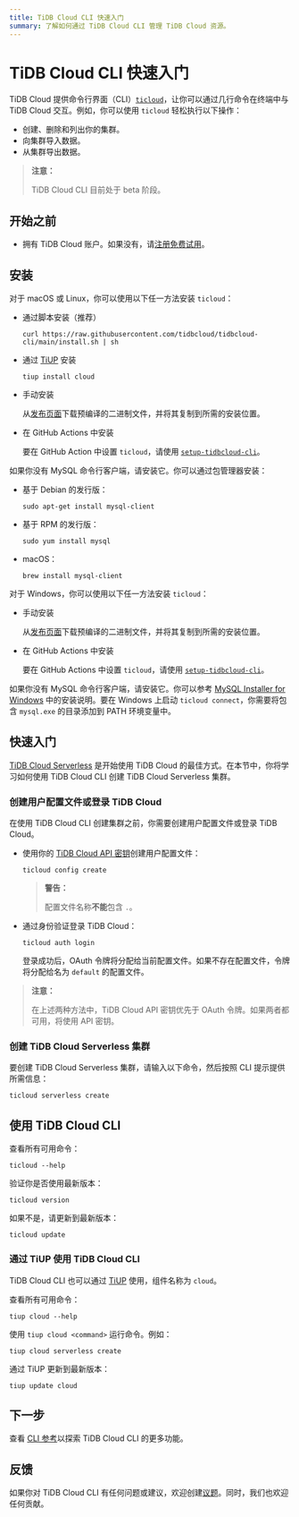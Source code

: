 ```yaml
---
title: TiDB Cloud CLI 快速入门
summary: 了解如何通过 TiDB Cloud CLI 管理 TiDB Cloud 资源。
---
```


# TiDB Cloud CLI 快速入门

TiDB Cloud 提供命令行界面（CLI）[`ticloud`](https://github.com/tidbcloud/tidbcloud-cli)，让你可以通过几行命令在终端中与 TiDB Cloud 交互。例如，你可以使用 `ticloud` 轻松执行以下操作：

- 创建、删除和列出你的集群。
- 向集群导入数据。
- 从集群导出数据。

> **注意：**
>
> TiDB Cloud CLI 目前处于 beta 阶段。

## 开始之前

- 拥有 TiDB Cloud 账户。如果没有，请[注册免费试用](https://tidbcloud.com/free-trial)。

## 安装

<SimpleTab>
<div label="macOS/Linux">

对于 macOS 或 Linux，你可以使用以下任一方法安装 `ticloud`：

- 通过脚本安装（推荐）

    ```shell
    curl https://raw.githubusercontent.com/tidbcloud/tidbcloud-cli/main/install.sh | sh
    ```

- 通过 [TiUP](https://tiup.io/) 安装

    ```shell
    tiup install cloud
    ```

- 手动安装

    从[发布页面](https://github.com/tidbcloud/tidbcloud-cli/releases/latest)下载预编译的二进制文件，并将其复制到所需的安装位置。

- 在 GitHub Actions 中安装

    要在 GitHub Action 中设置 `ticloud`，请使用 [`setup-tidbcloud-cli`](https://github.com/tidbcloud/setup-tidbcloud-cli)。

如果你没有 MySQL 命令行客户端，请安装它。你可以通过包管理器安装：

- 基于 Debian 的发行版：

    ```shell
    sudo apt-get install mysql-client
    ```

- 基于 RPM 的发行版：

    ```shell
    sudo yum install mysql
    ```

- macOS：

  ```shell
  brew install mysql-client
  ```

</div>

<div label="Windows">

对于 Windows，你可以使用以下任一方法安装 `ticloud`：

- 手动安装

    从[发布页面](https://github.com/tidbcloud/tidbcloud-cli/releases/latest)下载预编译的二进制文件，并将其复制到所需的安装位置。

- 在 GitHub Actions 中安装

    要在 GitHub Actions 中设置 `ticloud`，请使用 [`setup-tidbcloud-cli`](https://github.com/tidbcloud/setup-tidbcloud-cli)。

如果你没有 MySQL 命令行客户端，请安装它。你可以参考 [MySQL Installer for Windows](https://dev.mysql.com/doc/refman/8.0/en/mysql-installer.html) 中的安装说明。要在 Windows 上启动 `ticloud connect`，你需要将包含 `mysql.exe` 的目录添加到 PATH 环境变量中。

</div>
</SimpleTab>

## 快速入门

[TiDB Cloud Serverless](/tidb-cloud/select-cluster-tier.md#tidb-cloud-serverless) 是开始使用 TiDB Cloud 的最佳方式。在本节中，你将学习如何使用 TiDB Cloud CLI 创建 TiDB Cloud Serverless 集群。

### 创建用户配置文件或登录 TiDB Cloud

在使用 TiDB Cloud CLI 创建集群之前，你需要创建用户配置文件或登录 TiDB Cloud。

- 使用你的 [TiDB Cloud API 密钥](https://docs.pingcap.com/tidbcloud/api/v1beta#section/Authentication/API-Key-Management)创建用户配置文件：

    ```shell
    ticloud config create
    ```

    > **警告：**
    >
    > 配置文件名称**不能**包含 `.`。

- 通过身份验证登录 TiDB Cloud：

    ```shell
    ticloud auth login
    ```

    登录成功后，OAuth 令牌将分配给当前配置文件。如果不存在配置文件，令牌将分配给名为 `default` 的配置文件。

> **注意：**
>
> 在上述两种方法中，TiDB Cloud API 密钥优先于 OAuth 令牌。如果两者都可用，将使用 API 密钥。

### 创建 TiDB Cloud Serverless 集群

要创建 TiDB Cloud Serverless 集群，请输入以下命令，然后按照 CLI 提示提供所需信息：

```shell
ticloud serverless create
```

## 使用 TiDB Cloud CLI

查看所有可用命令：

```shell
ticloud --help
```

验证你是否使用最新版本：

```shell
ticloud version
```

如果不是，请更新到最新版本：

```shell
ticloud update
```

### 通过 TiUP 使用 TiDB Cloud CLI

TiDB Cloud CLI 也可以通过 [TiUP](https://tiup.io/) 使用，组件名称为 `cloud`。

查看所有可用命令：

```shell
tiup cloud --help
```

使用 `tiup cloud <command>` 运行命令。例如：

```shell
tiup cloud serverless create
```

通过 TiUP 更新到最新版本：

```shell
tiup update cloud
```

## 下一步

查看 [CLI 参考](/tidb-cloud/cli-reference.md)以探索 TiDB Cloud CLI 的更多功能。

## 反馈

如果你对 TiDB Cloud CLI 有任何问题或建议，欢迎创建[议题](https://github.com/tidbcloud/tidbcloud-cli/issues/new/choose)。同时，我们也欢迎任何贡献。
